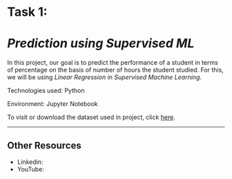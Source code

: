 # **Task 1:**
# ***Prediction using Supervised ML***
In this project, our goal is to predict the performance of a student in terms of percentage on the basis of number of hours the student studied. For this, we will be using *Linear Regression* in *Supervised Machine Learning*.

Technologies used: Python

Environment: Jupyter Notebook

To visit or download the dataset used in project, click [here](http://bit.ly/w-data).

---
## Other Resources
- Linkedin: 
- YouTube: 
